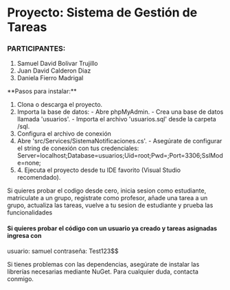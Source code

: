 <h1>Proyecto: Sistema de Gestión de Tareas</h1>
<h3>PARTICIPANTES:</h3>
<ol>
   <li>Samuel David Bolivar Trujillo</li>
   <li>Juan David Calderon Diaz</li>
   <li>Daniela Fierro Madrigal</li>
</ol>
**Pasos para instalar:**
<ol>
    <li>Clona o descarga el proyecto.</li>
    <li> Importa la base de datos:
   - Abre phpMyAdmin.
   - Crea una base de datos llamada 'usuarios'.
   - Importa el archivo 'usuarios.sql' desde la carpeta /sql.</li>
    <li>Configura el archivo de conexión</li>
    <li> Abre 'src/Services/SistemaNotificaciones.cs'.
   - Asegúrate de configurar el string de conexión con tus credenciales:
     Server=localhost;Database=usuarios;Uid=root;Pwd=;Port=3306;SslMode=none;</li>
    <li>4. Ejecuta el proyecto desde tu IDE favorito (Visual Studio recomendado).</li>
</ol>

Si quieres probar el codigo desde cero, inicia sesion como estudiante, matriculate a un grupo, registrate como profesor, añade una tarea a un grupo, actualiza las tareas, vuelve a tu sesion de estudiante y prueba las funcionalidades

<h4>Si quieres probar el código con un usuario ya creado y tareas asignadas ingresa con</h4>
usuario: samuel
contraseña: Test123$$

Si tienes problemas con las dependencias, asegúrate de instalar las librerías necesarias mediante NuGet.
Para cualquier duda, contacta conmigo.
